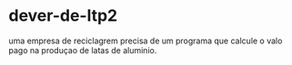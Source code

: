 # dever-de-ltp2
uma empresa de reciclagrem precisa de um programa que calcule o valo pago na produçao de latas de aluminio.
